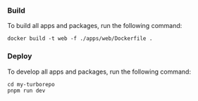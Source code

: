 ### Build

To build all apps and packages, run the following command:

```
docker build -t web -f ./apps/web/Dockerfile .
```

### Deploy

To develop all apps and packages, run the following command:

```
cd my-turborepo
pnpm run dev
```
